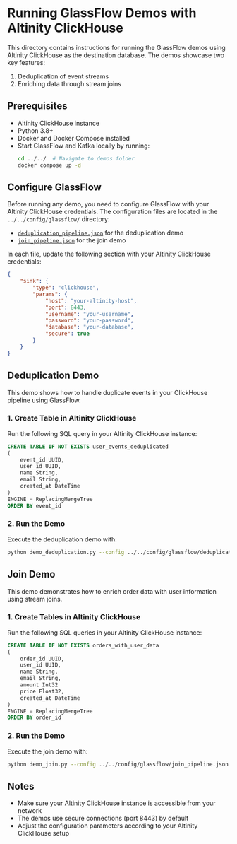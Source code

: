 # Running GlassFlow Demos with Altinity ClickHouse

This directory contains instructions for running the GlassFlow demos using Altinity ClickHouse as the destination database. The demos showcase two key features:
1. Deduplication of event streams
2. Enriching data through stream joins

## Prerequisites

- Altinity ClickHouse instance
- Python 3.8+
- Docker and Docker Compose installed
- Start GlassFlow and Kafka locally by running:
  ```bash
  cd ../../  # Navigate to demos folder
  docker compose up -d
  ```

## Configure GlassFlow

Before running any demo, you need to configure GlassFlow with your Altinity ClickHouse credentials. The configuration files are located in the `../../config/glassflow/` directory:

- [`deduplication_pipeline.json`](../../config/glassflow/deduplication_pipeline.json#L56) for the deduplication demo
- [`join_pipeline.json`](../../config/glassflow/join_pipeline.json#L102) for the join demo

In each file, update the following section with your Altinity ClickHouse credentials:

```json
{
    "sink": {
        "type": "clickhouse",
        "params": {
            "host": "your-altinity-host",
            "port": 8443,
            "username": "your-username",
            "password": "your-password",
            "database": "your-database",
            "secure": true
        }
    }
}
```

## Deduplication Demo

This demo shows how to handle duplicate events in your ClickHouse pipeline using GlassFlow.

### 1. Create Table in Altinity ClickHouse

Run the following SQL query in your Altinity ClickHouse instance:

```sql
CREATE TABLE IF NOT EXISTS user_events_deduplicated
(
    event_id UUID, 
    user_id UUID, 
    name String, 
    email String, 
    created_at DateTime
) 
ENGINE = ReplacingMergeTree
ORDER BY event_id
```

### 2. Run the Demo

Execute the deduplication demo with:

```bash
python demo_deduplication.py --config ../../config/glassflow/deduplication_pipeline.json
```

## Join Demo

This demo demonstrates how to enrich order data with user information using stream joins.

### 1. Create Tables in Altinity ClickHouse

Run the following SQL queries in your Altinity ClickHouse instance:

```sql
CREATE TABLE IF NOT EXISTS orders_with_user_data 
(
    order_id UUID, 
    user_id UUID, 
    name String, 
    email String, 
    amount Int32
    price Float32, 
    created_at DateTime
) 
ENGINE = ReplacingMergeTree
ORDER BY order_id
```

### 2. Run the Demo

Execute the join demo with:

```bash
python demo_join.py --config ../../config/glassflow/join_pipeline.json
```

## Notes

- Make sure your Altinity ClickHouse instance is accessible from your network
- The demos use secure connections (port 8443) by default
- Adjust the configuration parameters according to your Altinity ClickHouse setup
